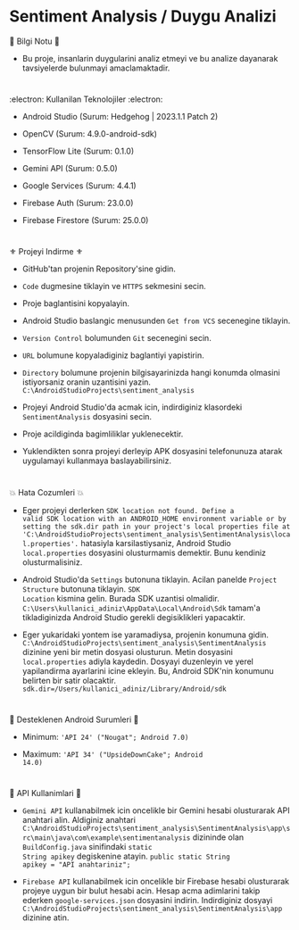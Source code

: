 # Sentiment Analysis / Duygu Analizi

:speech_balloon: Bilgi Notu :speech_balloon:

* Bu proje, insanlarin duygularini analiz etmeyi ve bu analize dayanarak tavsiyelerde bulunmayi amaclamaktadir.

#

:electron: Kullanilan Teknolojiler :electron:

* Android Studio (Surum: Hedgehog | 2023.1.1 Patch 2)

* OpenCV (Surum: 4.9.0-android-sdk)

* TensorFlow Lite (Surum: 0.1.0)

* Gemini API (Surum: 0.5.0)

* Google Services (Surum: 4.4.1)

* Firebase Auth (Surum: 23.0.0)

* Firebase Firestore (Surum: 25.0.0)

#

:fleur_de_lis: Projeyi Indirme :fleur_de_lis:

* GitHub'tan projenin Repository'sine gidin.

* <code>Code</code> dugmesine tiklayin ve <code>HTTPS</code> sekmesini secin.

* Proje baglantisini kopyalayin.

* Android Studio baslangic menusunden <code>Get from VCS</code> secenegine tiklayin.

* <code>Version Control</code> bolumunden <code>Git</code> secenegini secin.

* <code>URL</code> bolumune kopyaladiginiz baglantiyi yapistirin.

* <code>Directory</code> bolumune projenin bilgisayarinizda hangi konumda olmasini istiyorsaniz oranin uzantisini yazin. <code>C:\AndroidStudioProjects\sentiment_analysis</code>

* Projeyi Android Studio'da acmak icin, indirdiginiz klasordeki <code>SentimentAnalysis</code> dosyasini secin.

* Proje acildiginda bagimliliklar yuklenecektir.

* Yuklendikten sonra projeyi derleyip APK dosyasini telefonunuza atarak uygulamayi kullanmaya baslayabilirsiniz.

#

:boom: Hata Cozumleri :boom:

* Eger projeyi derlerken <code>SDK location not found. Define a valid SDK location with an ANDROID_HOME environment variable or by setting the sdk.dir path in your project's local properties file at 'C:\AndroidStudioProjects\sentiment_analysis\SentimentAnalysis\local.properties'.</code> hatasiyla karsilastiysaniz, Android Studio <code>local.properties</code> dosyasini olusturmamis demektir. Bunu kendiniz olusturmalisiniz.

* Android Studio'da <code>Settings</code> butonuna tiklayin. Acilan panelde <code>Project Structure</code> butonuna tiklayin. <code>SDK Location</code> kismina gelin. Burada SDK uzantisi olmalidir. <code>C:\Users\kullanici_adiniz\AppData\Local\Android\Sdk</code> tamam'a tikladiginizda Android Studio gerekli degisiklikleri yapacaktir.

* Eger yukaridaki yontem ise yaramadiysa, projenin konumuna gidin. <code>C:\AndroidStudioProjects\sentiment_analysis\SentimentAnalysis</code> dizinine yeni bir metin dosyasi olusturun. Metin dosyasini <code>local.properties</code> adiyla kaydedin. Dosyayi duzenleyin ve yerel yapilandirma ayarlarini icine ekleyin. Bu, Android SDK'nin konumunu belirten bir satir olacaktir. <code>sdk.dir=/Users/kullanici_adiniz/Library/Android/sdk</code>
  
#

:vibration_mode: Desteklenen Android Surumleri :vibration_mode:

* Minimum: <code>'API 24' ("Nougat"; Android 7.0)</code>

* Maximum: <code>'API 34' ("UpsideDownCake"; Android 14.0)</code>

#

:maple_leaf: API Kullanimlari :maple_leaf:

* <code>Gemini API</code> kullanabilmek icin oncelikle bir Gemini hesabi olusturarak API anahtari alin. Aldiginiz anahtari <code>C:\AndroidStudioProjects\sentiment_analysis\SentimentAnalysis\app\src\main\java\com\example\sentimentanalysis</code> dizininde olan <code>BuildConfig.java</code> sinifindaki <code>static String apikey</code> degiskenine atayin. <code>public static String apikey = "API anahtariniz";</code>

* <code>Firebase API</code> kullanabilmek icin oncelikle bir Firebase hesabi olusturarak projeye uygun bir bulut hesabi acin. Hesap acma adimlarini takip ederken <code>google-services.json</code> dosyasini indirin. Indirdiginiz dosyayi <code>C:\AndroidStudioProjects\sentiment_analysis\SentimentAnalysis\app</code> dizinine atin.